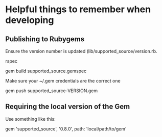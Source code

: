 # Helpful things to remember when developing

## Publishing to Rubygems

Ensure the version number is updated (lib/supported_source/version.rb.

rspec

gem build supported_source.gemspec

Make sure your ~/.gem credentials are the correct one

gem push supported_source-VERSION.gem

## Requiring the local version of the Gem

Use something like this:

gem 'supported_source', '0.8.0', path: 'local/path/to/gem'
